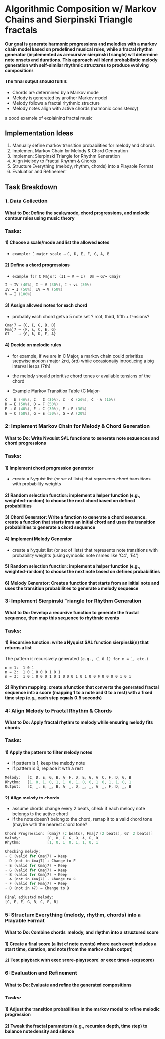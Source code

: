 # Algorithmic Composition w/ Markov Chains and Sierpinski Triangle fractals

#### Our goal is generate harmonic progressions and melodies with a markov chain model based on predefined musical rules, while a fractal rhythm generator (implemented as a recursive sierpinski triangle) will determine note onsets and durations. This approach will blend probabilistic melody generation with self-similar rhythmic structures to produce evolving compositions

#### The final output should fulfill:
* Chords are determined by a Markov model
* Melody is generated by another Markov model
* Melody follows a fractal rhythmic structure
* Melody notes align with active chords (harmonic consistency)

[a good example of explaining fractal music](https://youtu.be/hEJy-PLyL1Q?si=7khxckP3NqrG-A5x)

## Implementation Ideas 

1. Manually define markov transition probabilities for melody and chords
2. Implement Markov Chain for Melody & Chord Generation
3. Implement Sierpinski Triangle for Rhythm Generation
4. Align Melody to Fractal Rhythm & Chords
5. Structure Everything (melody, rhythm, chords) into a Playable Format
6. Evaluation and Refinement



## Task Breakdown

### 1. **Data Collection**

#### What to Do: Define the scale/mode, chord progressions, and melodic contour rules using music theory


### Tasks:
#### 1) Choose a scale/mode and list the allowed notes
* `example: C major scale → C, D, E, F, G, A, B`

#### 2) Define a chord progressions
* `example for C Major: (II → V → I)  Dm → G7→ Cmaj7`
``` C
I → IV (40%), I → V (30%), I → vi (30%)
IV → I (50%), IV → V (50%)
V → I (100%)
```
#### 3) Assign allowed notes for each chord
* probably each chord gets a 5 note set ? root, third, fifth + tensions?
```
Cmaj7 → {C, E, G, B, D}
Fmaj7 → {F, A, C, E, G}
G7    → {G, B, D, F, A}
```

#### 4) Decide on melodic rules
* for example, if we are in C Major, a markov chain could prioritize stepwise motion (major 2nd, 3rd) while occasionally introducing a big interval leaps (7th)
* the melody should prioritize chord tones or available tensions of the chord

* Example Markov Transition Table (C Major)
```  C 
C → D (40%), C → E (30%), C → G (20%), C → A (10%)
D → E (50%), D → F (50%)
E → G (40%), E → C (30%), E → F (30%)
G → C (50%), G → E (30%), G → A (20%) 
```


### 2: **Implement Markov Chain for Melody & Chord Generation**

#### What to Do: Write Nyquist SAL functions to generate note sequences and chord progressions

### Tasks:

#### 1) Implement chord progression generator
* create a Nyquist list (or set of lists) that represents chord transitions with probability weights

#### 2) Random selection function: implement a helper function (e.g., weighted-random) to choose the next chord based on defined probabilities

#### 3) Chord Generator: Write a function to generate a chord sequence, create a function that starts from an initial chord and uses the transition probabilities to generate a chord sequence

#### 4) Implement Melody Generator
* create a Nyquist list (or set of lists) that represents note transitions with probability weights (using symbolic note names like 'C4', 'E4')

#### 5) Random selection function: implement a helper function (e.g., weighted-random) to choose the next note based on defined probabilities

#### 6) Melody Generator: Create a function that starts from an initial note and uses the transition probabilities to generate a melody sequence


### 3: **Implement Sierpinski Triangle for Rhythm Generation**

#### What to Do: Develop a recursive function to generate the fractal sequence, then map this sequence to rhythmic events

### Tasks:

#### 1) Recursive function: write a Nyquist SAL function sierpinski(n) that returns a list 

The pattern is recursively generated `(e.g., (1 0 1) for n = 1, etc.)` 
```
n = 1:  1 0 1  
n = 2:  1 0 1 0 0 0 1 0 1  
n = 3:  1 0 1 0 0 0 1 0 1 0 0 0 1 0 1 0 0 0 0 0 0 0 1 0 1
```

#### 2) Rhythm mapping: create a function that converts the generated fractal sequence into a score (mapping 1 to a note and 0 to a rest) with a fixed time step (e.g., each step equals 0.5 seconds)


### 4: **Align Melody to Fractal Rhythm & Chords**

#### What to Do: Apply fractal rhythm to melody while ensuring melody fits chords

### Tasks:

#### 1) Apply the pattern to filter melody notes
* if pattern is 1, keep the melody note
* if pattern is 0, replace it with a rest

```C
Melody:   [C, D, E, G, B, A, F, D, E, G, A, C, F, D, G, B]
Rhythm:   [1, 0, 1, 0, 1, 1, 0, 1, 0, 0, 1, 0, 1, 1, 0, 1]
Output:   [C, _, E, _, B, A, _, D, _, _, A, _, F, D, _, B]
```

#### 2) Align melody to chords
* assume chords change every 2 beats, check if each melody note belongs to the active chord
* if the note doesn’t belong to the chord, remap it to a valid chord tone (maybe with the nearest chord tone?

```c
Chord Progression: [Cmaj7 (2 beats), Fmaj7 (2 beats), G7 (2 beats)]
Melody:            [C, D, E, G, B, A, F, D]
Rhythm:            [1, 0, 1, 0, 1, 1, 0, 1]

Checking melody:
- C (valid for Cmaj7) → Keep
- D (not in Cmaj7) → Change to E
- E (valid for Cmaj7) → Keep
- G (valid for Cmaj7) → Keep
- B (valid for Cmaj7) → Keep
- A (not in Fmaj7) → Change to C
- F (valid for Fmaj7) → Keep
- D (not in G7) → Change to B

Final adjusted melody:
[C, E, E, G, B, C, F, B]
```

### 5: **Structure Everything (melody, rhythm, chords) into a Playable Format**

#### What to Do: Combine chords, melody, and rhythm into a structured score

#### 1) Create a final score (a list of note events) where each event includes a start time, duration, and note (from the markov chain output)

#### 2) Test playback with exec score-play(score) or exec timed-seq(score)


### 6: **Evaluation and Refinement**

#### What to Do: Evaluate and refine the generated compositions

### Tasks:

#### 1) Adjust the transition probabilities in the markov model to refine melodic progression

#### 2) Tweak the fractal parameters (e.g., recursion depth, time step) to balance note density and silence